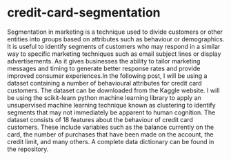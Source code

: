# credit-card-segmentation
Segmentation in marketing is a technique used to divide customers or other entities into groups based on attributes such as behaviour or demographics. It is useful to identify segments of customers who may respond in a similar way to specific marketing techniques such as email subject lines or display advertisements. As it gives businesses the ability to tailor marketing messages and timing to generate better response rates and provide improved consumer experiences.In the following post, I will be using a dataset containing a number of behavioural attributes for credit card customers. The dataset can be downloaded from the Kaggle website. I will be using the scikit-learn python machine learning library to apply an unsupervised machine learning technique known as clustering to identify segments that may not immediately be apparent to human cognition. The dataset consists of 18 features about the behaviour of credit card customers. These include variables such as the balance currently on the card, the number of purchases that have been made on the account, the credit limit, and many others. A complete data dictionary can be found in the repository.
